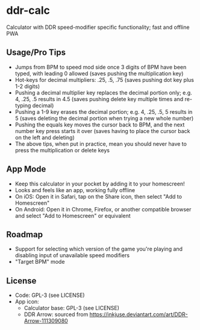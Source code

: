 # ddr-calc
Calculator with DDR speed-modifier specific functionality; fast and offline PWA

## Usage/Pro Tips
* Jumps from BPM to speed mod side once 3 digits of BPM have been typed, with leading 0 allowed
(saves pushing the multiplication key)
* Hot-keys for decimal multipliers: .25, .5, .75 (saves pushing dot key plus 1-2 digits)
* Pushing a decimal multiplier key replaces the decimal portion only;
e.g. 4, .25, .5 results in 4.5 (saves pushing delete key multiple times and re-typing decimal)
* Pushing a 1-9 key erases the decimal portion;
e.g. 4, .25, .5, 5 results in 5 (saves deleting the decimal portion when trying a new whole number)
* Pushing the equals key moves the cursor back to BPM, and the next number key press starts it over
(saves having to place the cursor back on the left and deleting)
* The above tips, when put in practice, mean you should never have to press the multiplication
or delete keys

## App Mode
* Keep this calculator in your pocket by adding it to your homescreen!
* Looks and feels like an app, working fully offline
* On iOS: Open it in Safari, tap on the Share icon, then select "Add to Homescreen"
* On Android: Open it in Chrome, Firefox, or another compatible browser and
select "Add to Homescreen" or equivalent

## Roadmap
* Support for selecting which version of the game you're playing and disabling input
of unavailable speed modifiers
* "Target BPM" mode

## License
* Code: GPL-3 (see LICENSE)
* App icon:
  * Calculator base: GPL-3 (see LICENSE)
  * DDR Arrow: sourced from https://inkjuse.deviantart.com/art/DDR-Arrow-111309080